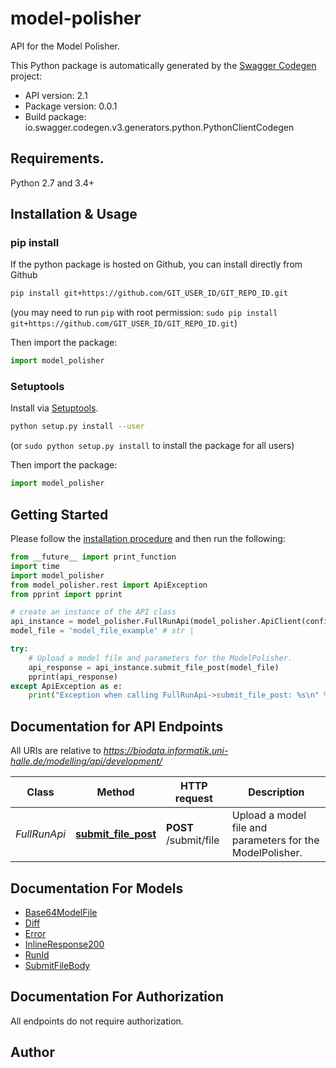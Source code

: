# model-polisher
API for the Model Polisher.

This Python package is automatically generated by the [Swagger Codegen](https://github.com/swagger-api/swagger-codegen) project:

- API version: 2.1
- Package version: 0.0.1
- Build package: io.swagger.codegen.v3.generators.python.PythonClientCodegen

## Requirements.

Python 2.7 and 3.4+

## Installation & Usage
### pip install

If the python package is hosted on Github, you can install directly from Github

```sh
pip install git+https://github.com/GIT_USER_ID/GIT_REPO_ID.git
```
(you may need to run `pip` with root permission: `sudo pip install git+https://github.com/GIT_USER_ID/GIT_REPO_ID.git`)

Then import the package:
```python
import model_polisher 
```

### Setuptools

Install via [Setuptools](http://pypi.python.org/pypi/setuptools).

```sh
python setup.py install --user
```
(or `sudo python setup.py install` to install the package for all users)

Then import the package:
```python
import model_polisher
```

## Getting Started

Please follow the [installation procedure](#installation--usage) and then run the following:

```python
from __future__ import print_function
import time
import model_polisher
from model_polisher.rest import ApiException
from pprint import pprint

# create an instance of the API class
api_instance = model_polisher.FullRunApi(model_polisher.ApiClient(configuration))
model_file = 'model_file_example' # str | 

try:
    # Upload a model file and parameters for the ModelPolisher.
    api_response = api_instance.submit_file_post(model_file)
    pprint(api_response)
except ApiException as e:
    print("Exception when calling FullRunApi->submit_file_post: %s\n" % e)
```

## Documentation for API Endpoints

All URIs are relative to *https://biodata.informatik.uni-halle.de/modelling/api/development/*

Class | Method | HTTP request | Description
------------ | ------------- | ------------- | -------------
*FullRunApi* | [**submit_file_post**](docs/FullRunApi.md#submit_file_post) | **POST** /submit/file | Upload a model file and parameters for the ModelPolisher.

## Documentation For Models

 - [Base64ModelFile](docs/Base64ModelFile.md)
 - [Diff](docs/Diff.md)
 - [Error](docs/Error.md)
 - [InlineResponse200](docs/InlineResponse200.md)
 - [RunId](docs/RunId.md)
 - [SubmitFileBody](docs/SubmitFileBody.md)

## Documentation For Authorization

 All endpoints do not require authorization.


## Author


